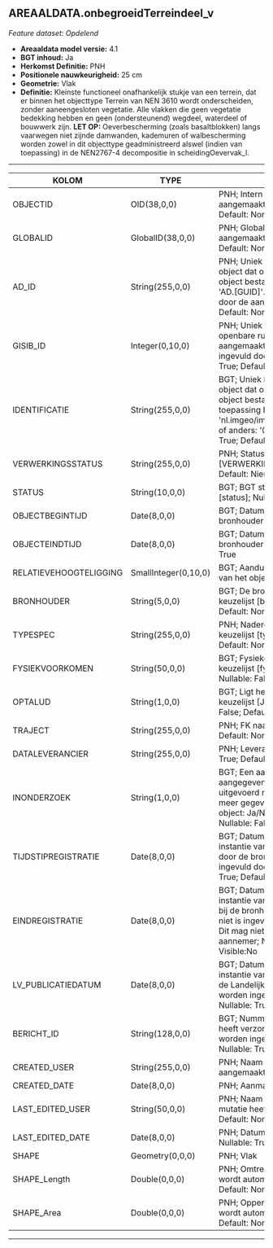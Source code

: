 ## AREAALDATA.onbegroeidTerreindeel_v

*Feature dataset: Opdelend*


* __Areaaldata model versie:__ 4.1
* __BGT inhoud:__ Ja
* __Herkomst Definitie:__ PNH
* __Positionele nauwkeurigheid:__ 25 cm
* __Geometrie:__ Vlak
* __Definitie:__ Kleinste functioneel onafhankelijk stukje van een terrein, dat er binnen het objecttype Terrein van NEN 3610 wordt onderscheiden, zonder aaneengesloten vegetatie.
                 Alle vlakken die geen vegetatie bedekking hebben en geen (ondersteunend) wegdeel, waterdeel of bouwwerk zijn. __LET OP:__ Oeverbescherming (zoals basaltblokken) langs vaarwegen niet zijnde damwanden, kademuren of walbescherming worden zowel in dit objecttype geadministreerd alswel (indien van toepassing) in de NEN2767-4 decompositie in scheidingOevervak_l.
				 
***

|KOLOM                              |TYPE          	          |DEFINITIE|
|------                          	|----          	          |-----    |
|OBJECTID                           |OID(38,0,0)              |PNH; Intern ArcGIS Identificatienummer, aangemaakt door ArcGIS; Nullable: False; Default: None|
|GLOBALID                           |GlobalID(38,0,0)         |PNH; Global Unique Identifier,  aangemaakt door ArcGIS; Nullable: False; Default: None|
|AD_ID                              |String(255,0,0)          |PNH; Uniek identificatienummer voor het object dat onveranderlijk is zolang het object bestaat in Areaaldata: in format 'AD.[GUID]'. Dit moet worden ingevuld door de aannemer; Nullable: False; Default: None|
|GISIB_ID                           |Integer(0,10,0)          |PNH; Uniek Identificatienummer beheer openbare ruimte (GISIB), wordt aangemaakt in GISIB en mag niet worden ingevuld door de aannemer; Nullable: True; Default: None|
|IDENTIFICATIE                      |String(255,0,0)          |BGT; Uniek identificatienummer voor het object dat onveranderlijk is zolang het object bestaat: bevat indien van toepassing BGT/IMKL ID in format 'nl.imgeo/imkl.bronhouderscode.LokaalID' of anders: '00000'.LokaalID; Nullable: True; Default: None|
|VERWERKINGSSTATUS                  |String(255,0,0)          |PNH; Status van de gegevens; keuzelijst [VERWERKINGSSTATUS]; Nullable: False; Default: Nieuw|
|STATUS                             |String(10,0,0)           |BGT; BGT status van het object; keuzelijst [status]; Nullable: False; Default: bestaand|
|OBJECTBEGINTIJD                    |Date(8,0,0)              |BGT; Datum waarop het object bij de bronhouder is ontstaan; Nullable: False|
|OBJECTEINDTIJD                     |Date(8,0,0)              |BGT; Datum waarop het object bij de bronhouder niet meer geldig is; Nullable: True|
|RELATIEVEHOOGTELIGGING             |SmallInteger(0,10,0)     |BGT; Aanduiding voor de relatieve hoogte van het object; Nullable: False; Default: 0|
|BRONHOUDER                         |String(5,0,0)            |BGT; De bronhoudercode van het object; keuzelijst [bronhouder]; Nullable: False; Default: None|
|TYPESPEC                           |String(255,0,0)          |PNH; Nadere typering van het object; keuzelijst [typeSpecOTD]; Nullable: True; Default: None|
|FYSIEKVOORKOMEN                    |String(50,0,0)           |BGT; Fysieke omschrijving van het object; keuzelijst [fysiekvoorkomenOTD]; Nullable: False; Default: None|
|OPTALUD                            |String(1,0,0)            |BGT; Ligt het object op een talud? Ja/Nee; keuzelijst [JaNeeOnbekend]; Nullable: False; Default: None|
|TRAJECT                            |String(255,0,0)          |PNH; FK naar traject_v ; Nullable: True; Default: None|
|DATALEVERANCIER                    |String(255,0,0)          |PNH; Leverancier van de data; Nullable: True; Default: None|
|INONDERZOEK                        |String(1,0,0)            |BGT; Een aanduiding waarmee wordt aangegeven dat een onderzoek wordt uitgevoerd naar de juistheid van een of meer gegevens van het betreffende object: Ja/Nee; keuzelijst [jaNee]; Nullable: False; Default: N; Visible:No|
|TIJDSTIPREGISTRATIE                |Date(8,0,0)              |BGT; Datum en tijdstip waarop deze instantie van het object is opgenomen door de bronhouder. Dit mag niet worden ingevuld door de aannemer; Nullable: True; Default: None; Visible:No|
|EINDREGISTRATIE                    |Date(8,0,0)              |BGT; Datum en tijdstip waarop deze instantie van het object niet meer geldig is bij de bronhouder. Wanneer deze waarde niet is ingevuld is de instantie nog geldig. Dit mag niet worden ingevuld door de aannemer; Nullable: True; Default: None; Visible:No|
|LV_PUBLICATIEDATUM                 |Date(8,0,0)              |BGT; Datum en tijdstip waarop deze instantie van het object is opgenomen in de Landelijke Voorziening. Dit mag niet worden ingevuld door de aannemer; Nullable: True; Default: None; Visible:No|
|BERICHT_ID                         |String(128,0,0)          |BGT; Nummer van het bericht dat PNH heeft verzonden naar LV. Dit mag niet worden ingevuld door de aannemer; Nullable: True; Default: None; Visible:No|
|CREATED_USER                       |String(255,0,0)          |PNH; Naam van gebruiker die de rij heeft aangemaakt; Nullable: True; Default: None|
|CREATED_DATE                       |Date(8,0,0)              |PNH; Aanmaakdatum; Nullable: True|
|LAST_EDITED_USER                   |String(50,0,0)           |PNH; Naam van gebruiker die de laatste mutatie heeft doorgevoerd; Nullable: True; Default: None|
|LAST_EDITED_DATE                   |Date(8,0,0)              |PNH; Datum van de laatste mutatie; Nullable: True|
|SHAPE                              |Geometry(0,0,0)          |PNH; Vlak|
|SHAPE_Length                       |Double(0,0,0)            |PNH; Omtrek in meters, 5 decimalen. Dit wordt automatisch gevuld; Nullable: False; Default: None|
|SHAPE_Area                         |Double(0,0,0)            |PNH; Oppervlakte in m2, 5 decimalen. Dit wordt automatisch gevuld; Nullable: False; Default: None|


***

